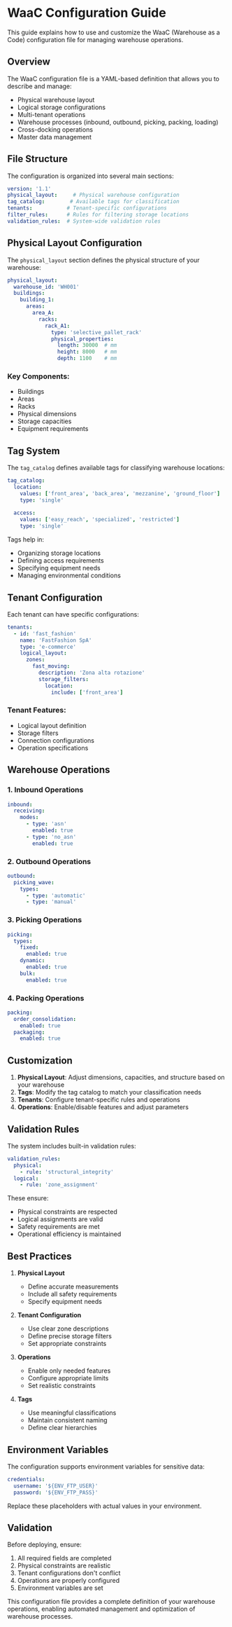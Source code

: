 # WaaC Configuration Guide

This guide explains how to use and customize the WaaC (Warehouse as a Code) configuration file for managing warehouse operations.

## Overview

The WaaC configuration file is a YAML-based definition that allows you to describe and manage:
- Physical warehouse layout
- Logical storage configurations
- Multi-tenant operations
- Warehouse processes (inbound, outbound, picking, packing, loading)
- Cross-docking operations
- Master data management

## File Structure

The configuration is organized into several main sections:

```yaml
version: '1.1'
physical_layout:     # Physical warehouse configuration
tag_catalog:        # Available tags for classification
tenants:           # Tenant-specific configurations
filter_rules:      # Rules for filtering storage locations
validation_rules:  # System-wide validation rules
```

## Physical Layout Configuration

The `physical_layout` section defines the physical structure of your warehouse:

```yaml
physical_layout:
  warehouse_id: 'WH001'
  buildings:
    building_1:
      areas:
        area_A:
          racks:
            rack_A1:
              type: 'selective_pallet_rack'
              physical_properties:
                length: 30000  # mm
                height: 8000   # mm
                depth: 1100    # mm
```

### Key Components:
- Buildings
- Areas
- Racks
- Physical dimensions
- Storage capacities
- Equipment requirements

## Tag System

The `tag_catalog` defines available tags for classifying warehouse locations:

```yaml
tag_catalog:
  location:
    values: ['front_area', 'back_area', 'mezzanine', 'ground_floor']
    type: 'single'
  
  access:
    values: ['easy_reach', 'specialized', 'restricted']
    type: 'single'
```

Tags help in:
- Organizing storage locations
- Defining access requirements
- Specifying equipment needs
- Managing environmental conditions

## Tenant Configuration

Each tenant can have specific configurations:

```yaml
tenants:
  - id: 'fast_fashion'
    name: 'FastFashion SpA'
    type: 'e-commerce'
    logical_layout:
      zones:
        fast_moving:
          description: 'Zona alta rotazione'
          storage_filters:
            location:
              include: ['front_area']
```

### Tenant Features:
- Logical layout definition
- Storage filters
- Connection configurations
- Operation specifications

## Warehouse Operations

### 1. Inbound Operations
```yaml
inbound:
  receiving:
    modes:
      - type: 'asn'
        enabled: true
      - type: 'no_asn'
        enabled: true
```

### 2. Outbound Operations
```yaml
outbound:
  picking_wave:
    types:
      - type: 'automatic'
      - type: 'manual'
```

### 3. Picking Operations
```yaml
picking:
  types:
    fixed:
      enabled: true
    dynamic:
      enabled: true
    bulk:
      enabled: true
```

### 4. Packing Operations
```yaml
packing:
  order_consolidation:
    enabled: true
  packaging:
    enabled: true
```

## Customization

1. **Physical Layout**: Adjust dimensions, capacities, and structure based on your warehouse
2. **Tags**: Modify the tag catalog to match your classification needs
3. **Tenants**: Configure tenant-specific rules and operations
4. **Operations**: Enable/disable features and adjust parameters

## Validation Rules

The system includes built-in validation rules:

```yaml
validation_rules:
  physical:
    - rule: 'structural_integrity'
  logical:
    - rule: 'zone_assignment'
```

These ensure:
- Physical constraints are respected
- Logical assignments are valid
- Safety requirements are met
- Operational efficiency is maintained

## Best Practices

1. **Physical Layout**
   - Define accurate measurements
   - Include all safety requirements
   - Specify equipment needs

2. **Tenant Configuration**
   - Use clear zone descriptions
   - Define precise storage filters
   - Set appropriate constraints

3. **Operations**
   - Enable only needed features
   - Configure appropriate limits
   - Set realistic constraints

4. **Tags**
   - Use meaningful classifications
   - Maintain consistent naming
   - Define clear hierarchies

## Environment Variables

The configuration supports environment variables for sensitive data:
```yaml
credentials:
  username: '${ENV_FTP_USER}'
  password: '${ENV_FTP_PASS}'
```

Replace these placeholders with actual values in your environment.

## Validation

Before deploying, ensure:
1. All required fields are completed
2. Physical constraints are realistic
3. Tenant configurations don't conflict
4. Operations are properly configured
5. Environment variables are set

This configuration file provides a complete definition of your warehouse operations, enabling automated management and optimization of warehouse processes.
